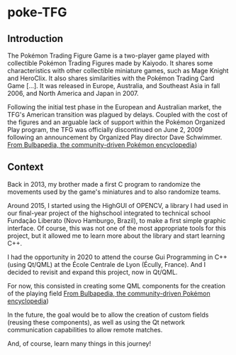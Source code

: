 # poke-TFG

## Introduction

The Pokémon Trading Figure Game is a two-player game played with collectible Pokémon Trading Figures made by Kaiyodo. It shares some characteristics with other collectible miniature games, such as Mage Knight and HeroClix. It also shares similarities with the Pokémon Trading Card Game [...]. It was released in Europe, Australia, and Southeast Asia in fall 2006, and North America and Japan in 2007.

Following the initial test phase in the European and Australian market, the TFG's American transition was plagued by delays. Coupled with the cost of the figures and an arguable lack of support within the Pokémon Organized Play program, the TFG was officially discontinued on June 2, 2009 following an announcement by Organized Play director Dave Schwimmer. [From Bulbapedia, the community-driven Pokémon encyclopedia](https://bulbapedia.bulbagarden.net/wiki/Pok%C3%A9mon_Trading_Figure_Game "Pokémon Trading Figure Game"))

## Context

Back in 2013, my brother made a first C program to randomize the movements used by the game's miniatures and to also randomize teams.

Around 2015, I started using the HighGUI of OPENCV, a library I had used in our final-year project of the highschool integrated to technical school Fundação Liberato (Novo Hamburgo, Brazil), to make a first simple graphic interface. Of course, this was not one of the most appropriate tools for this project, but it allowed me to learn more about the library and start learning C++.

I had the opportunity in 2020 to attend the course Gui Programming in C++ (using Qt/QML) at the École Centrale de Lyon (Écully, France). And I decided to revisit and expand this project, now in Qt/QML.

For now, this consisted in creating some QML components for the creation of the playing field  [From Bulbapedia, the community-driven Pokémon encyclopedia](https://www.pokebip.com/images/2007/286.jpg. "Pokémon Trading Figure Game 3 x3 field"))


In the future, the goal would be to allow the creation of custom fields (reusing these components), as well as using the Qt network communication capabilities to allow remote matches.

And, of course, learn many things in this journey!
